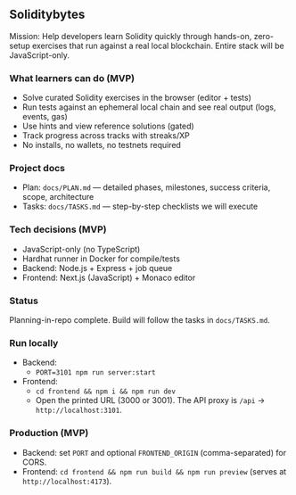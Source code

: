 ## Soliditybytes

Mission: Help developers learn Solidity quickly through hands-on, zero-setup exercises that run against a real local blockchain. Entire stack will be JavaScript-only.

### What learners can do (MVP)
- Solve curated Solidity exercises in the browser (editor + tests)
- Run tests against an ephemeral local chain and see real output (logs, events, gas)
- Use hints and view reference solutions (gated)
- Track progress across tracks with streaks/XP
- No installs, no wallets, no testnets required

### Project docs
- Plan: `docs/PLAN.md` — detailed phases, milestones, success criteria, scope, architecture
- Tasks: `docs/TASKS.md` — step-by-step checklists we will execute

### Tech decisions (MVP)
- JavaScript-only (no TypeScript)
- Hardhat runner in Docker for compile/tests
- Backend: Node.js + Express + job queue
- Frontend: Next.js (JavaScript) + Monaco editor

### Status
Planning-in-repo complete. Build will follow the tasks in `docs/TASKS.md`.

### Run locally
- Backend:
  - `PORT=3101 npm run server:start`
- Frontend:
  - `cd frontend && npm i && npm run dev`
  - Open the printed URL (3000 or 3001). The API proxy is `/api` → `http://localhost:3101`.

### Production (MVP)
- Backend: set `PORT` and optional `FRONTEND_ORIGIN` (comma-separated) for CORS.
- Frontend: `cd frontend && npm run build && npm run preview` (serves at `http://localhost:4173`).

